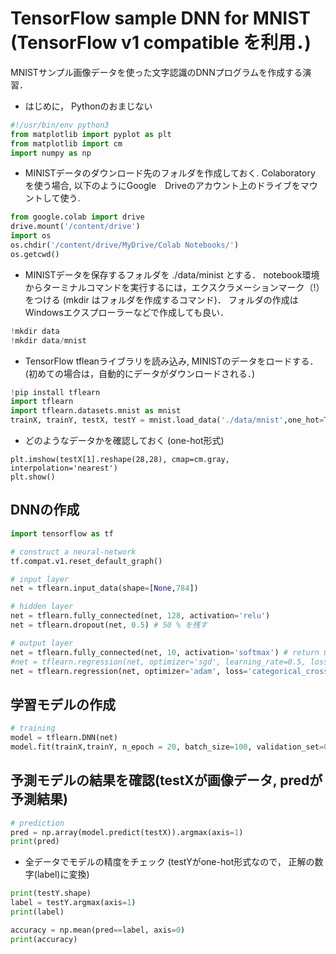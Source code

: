 # TensorFlow sample DNN for MNIST (TensorFlow v1 compatible を利用．) 
MNISTサンプル画像データを使った文字認識のDNNプログラムを作成する演習．

- はじめに， Pythonのおまじない
```Python
#!/usr/bin/env python3
from matplotlib import pyplot as plt
from matplotlib import cm
import numpy as np 
```

- MINISTデータのダウンロード先のフォルダを作成しておく. Colaboratory を使う場合, 以下のようにGoogle　Driveのアカウント上のドライブをマウントして使う.
```Python
from google.colab import drive
drive.mount('/content/drive')
import os
os.chdir('/content/drive/MyDrive/Colab Notebooks/')
os.getcwd()
```
- MINISTデータを保存するフォルダを ./data/minist とする． notebook環境からターミナルコマンドを実行するには，エクスクラメーションマーク（!）をつける (mkdir はフォルダを作成するコマンド)． フォルダの作成はWindowsエクスプローラーなどで作成しても良い． 
```Python
!mkdir data
!mkdir data/mnist
```

- TensorFlow tfleanライブラリを読み込み, MINISTのデータをロードする． (初めての場合は，自動的にデータがダウンロードされる．)
```Python
!pip install tflearn
import tflearn 
import tflearn.datasets.mnist as mnist 
trainX, trainY, testX, testY = mnist.load_data('./data/mnist',one_hot=True)
```

- どのようなデータかを確認しておく (one-hot形式) 
```
plt.imshow(testX[1].reshape(28,28), cmap=cm.gray, interpolation='nearest')
plt.show()
```

## DNNの作成
```Python
import tensorflow as tf

# construct a neural-network
tf.compat.v1.reset_default_graph()

# input layer
net = tflearn.input_data(shape=[None,784])

# hidden layer 
net = tflearn.fully_connected(net, 128, activation='relu')
net = tflearn.dropout(net, 0.5) # 50 % を残す

# output layer
net = tflearn.fully_connected(net, 10, activation='softmax') # return 0--1 probability
#net = tflearn.regression(net, optimizer='sgd', learning_rate=0.5, loss='categorical_crossentropy')
net = tflearn.regression(net, optimizer='adam', loss='categorical_crossentropy')
```

## 学習モデルの作成
```Python
# training 
model = tflearn.DNN(net)
model.fit(trainX,trainY, n_epoch = 20, batch_size=100, validation_set=0.1, show_metric=True)
```

## 予測モデルの結果を確認(testXが画像データ, predが予測結果)
```Python
# prediction
pred = np.array(model.predict(testX)).argmax(axis=1)
print(pred)
```
- 全データでモデルの精度をチェック (testYがone-hot形式なので， 正解の数字(label)に変換)
```Python
print(testY.shape)
label = testY.argmax(axis=1)
print(label)

accuracy = np.mean(pred==label, axis=0)
print(accuracy)
```
